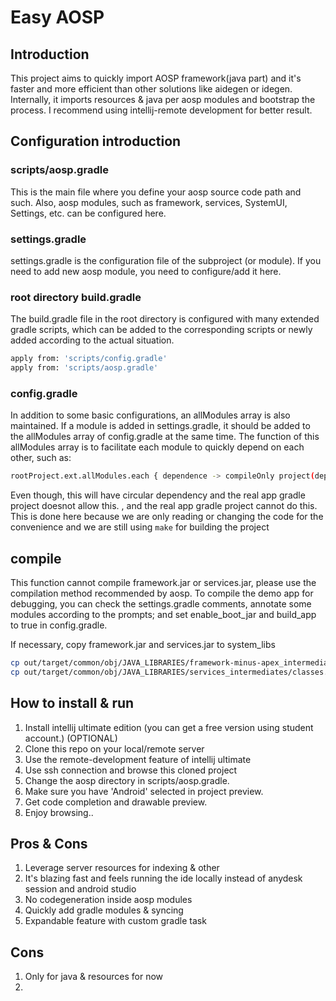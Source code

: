 # Easy AOSP

## Introduction
This project aims to quickly import AOSP framework(java part) and it's faster and more efficient than other solutions like aidegen or idegen.
Internally, it imports resources & java per aosp modules and bootstrap the process. I recommend using intellij-remote development for better result.


## Configuration introduction

### scripts/aosp.gradle
This is the main file where you define your aosp source code path and such. Also, aosp modules, such as framework, services, SystemUI, Settings, etc. can be configured here.

### settings.gradle
settings.gradle is the configuration file of the subproject (or module).
If you need to add new aosp module, you need to configure/add it here.

### root directory build.gradle
The build.gradle file in the root directory is configured with many extended gradle scripts, which can be added to the corresponding scripts or newly added according to the actual situation.

```bash
apply from: 'scripts/config.gradle'
apply from: 'scripts/aosp.gradle'
```

### config.gradle
In addition to some basic configurations, an allModules array is also maintained. If a module is added in settings.gradle, it should be added to the allModules array of config.gradle at the same time.
The function of this allModules array is to facilitate each module to quickly depend on each other, such as:

```bash
rootProject.ext.allModules.each { dependence -> compileOnly project(dependence.value) }
```
Even though, this will have circular dependency and the real app gradle project doesnot allow this. , and the real app gradle project cannot do this. This is done here because we are only reading or changing the code for the convenience and we are still using `make` for building the project

## compile
This function cannot compile framework.jar or services.jar, please use the compilation method recommended by aosp.
To compile the demo app for debugging, you can check the settings.gradle comments, annotate some modules according to the prompts; and set enable_boot_jar and build_app to true in config.gradle.

If necessary, copy framework.jar and services.jar to system_libs

```bash
cp out/target/common/obj/JAVA_LIBRARIES/framework-minus-apex_intermediates/classes.jar ../system_libs/framework-minus-apex.jar
cp out/target/common/obj/JAVA_LIBRARIES/services_intermediates/classes.jar ../system_libs/services.jar
```

## How to install & run
1. Install intellij ultimate edition (you can get a free version using student account.) (OPTIONAL)
2. Clone this repo on your local/remote server
3. Use the remote-development feature of intellij ultimate
4. Use ssh connection and browse this cloned project
5. Change the aosp directory in scripts/aosp.gradle.
5. Make sure you have 'Android' selected in project preview. 
5. Get code completion and drawable preview.
6. Enjoy browsing..


## Pros & Cons
1. Leverage server resources for indexing & other
2. It's blazing fast and feels running the ide locally instead of anydesk session and android studio
3. No codegeneration inside aosp modules
4. Quickly add gradle modules & syncing
5. Expandable feature with custom gradle task

## Cons
1. Only for java & resources for now
2. 
